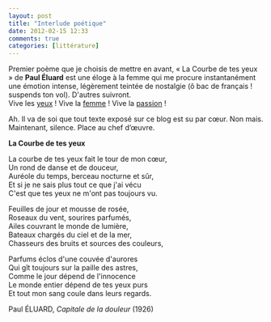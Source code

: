 ```yaml
---
layout: post
title: "Interlude poétique"
date: 2012-02-15 12:33
comments: true
categories: [littérature]
---
```

Premier poème que je choisis de mettre en avant, « La Courbe  de tes yeux » de __Paul Éluard__  est une éloge à la femme qui me procure instantanément une émotion intense, légèrement teintée de nostalgie (ô bac de français ! suspends ton vol). D'autres suivront.  
Vive les [yeux](http://www.bacdefrancais.net/courbe.php) ! Vive la [femme](http://eluardexplique.free.fr/capitale/courbe.html) ! Vive la [passion](http://sabariscon.e-monsite.com/pages/cours-premiere-l/l-a-eluard-la-courbe-de-tes-yeux-fait-le-tour-de-mon-coeur.html) !  
  
Ah. Il va de soi que tout texte exposé sur ce blog est su par cœur. Non mais.  
Maintenant, silence. Place au chef d’œuvre.
<!--more-->
__La Courbe de tes yeux__  
  
La courbe de tes yeux fait le tour de mon cœur,  
Un rond de danse et de douceur,  
Auréole du temps, berceau nocturne et sûr,  
Et si je ne sais plus tout ce que j'ai vécu  
C'est que tes yeux ne m'ont pas toujours vu.  
  
Feuilles de jour et mousse de rosée,  
Roseaux du vent, sourires parfumés,  
Ailes couvrant le monde de lumière,  
Bateaux chargés du ciel et de la mer,  
Chasseurs des bruits et sources des couleurs,  
  
Parfums éclos d'une couvée d'aurores  
Qui gît toujours sur la paille des astres,  
Comme le jour dépend de l'innocence  
Le monde entier dépend de tes yeux purs  
Et tout mon sang coule dans leurs regards.  
  
Paul ÉLUARD, _Capitale de la douleur_ (1926)
